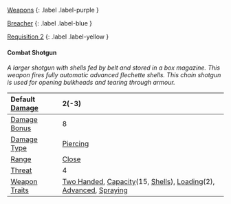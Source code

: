 
[Weapons](Game/Core/Weapons)
{: .label .label-purple }

[Breacher](Game/Blocks/Breacher)
{: .label .label-blue }

[Requisition 2](Game/Deployment#Requisition)
{: .label .label-yellow }
#### Combat Shotgun
*A larger shotgun with shells fed by belt and stored in a box magazine. This weapon fires fully automatic advanced flechette shells. This chain shotgun is used for opening bulkheads and tearing through armour.*

| Default [Damage](Core/Weapons#Calculating%20Damage) | 2(-3) |
| :--- | :--- |
| [Damage Bonus](Game/Core/Weapons#Damage%20Bonus) | 8 |
| [Damage Type](Core/Weapons#Damage%20Type) | [Piercing](Game/Core/Injury#Piercing) |
| [Range](Core/Weapons#Range) | [Close](Game/Core/Movement#Close) |
| [Threat](Core/Weapons#Threat) | 4 |
| [Weapon Traits](Core/Weapon-Traits) | [Two Handed](Game/Core/Weapon-Traits#Two%20Handed), [Capacity](Game/Core/Weapon-Traits#Capacity(X,%20Type))(15, [Shells](Game/Munition-Details#Shells)), [Loading](Game/Core/Weapon-Traits#Loading(X))(2), [Advanced](Game/Core/Weapon-Traits#Advanced), [Spraying](Game/Core/Weapon-Traits#Spraying) |
